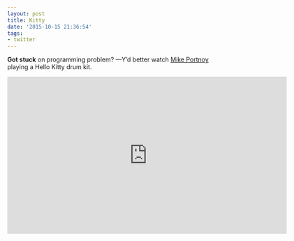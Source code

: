 ```yaml
---
layout: post
title: Kitty
date: '2015-10-15 21:36:54'
tags:
- twitter
---
```


__Got stuck__ on programming problem?
—Y’d better watch [Mike Portnoy](https://en.wikipedia.org/wiki/Mike_Portnoy) playing a Hello Kitty drum kit.

<iframe width="640" height="360" src="https://www.youtube-nocookie.com/embed/-aL2I--TCHM?rel=0&amp;showinfo=0" frameborder="0" allowfullscreen></iframe>
